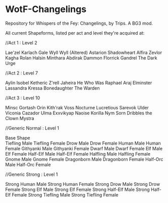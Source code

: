 # WotF-Changelings
Repository for Whispers of the Fey: Changelings, by Trips. A BG3 mod.

All current Shapeforms, listed per act and level they're acquired at:

//Act 1 : Level 2

Lae'zel
Karlach
Gale
Wyll
Wyll (Altered)
Astarion
Shadowheart
Alfira
Zevlor
Kagha
Rolan
Halsin
Minthara
Abdirak
Dammon
Florrick
Gandrel
The Dark Urge

//Act 2 : Level 7

Aylin
Isobel
Ketheric
Z'rell
Jaheira
He Who Was
Raphael
Araj
Elminster
Lassandra
Kressa Bonedaughter
The Warden

//Act 3  : Level 10

Minsc
Gortash
Orin
Kith'rak Voss
Nocturne
Lucretious
Sarevok
Ulder
Viconia
Cazador
Ulma
Exxvikyap
Naoise
Korilla
Nym
Sorn
Dribbles the Clown
Mystra

//Generic Normal : Level 1

Base Shape	
Tiefling Male
Tiefling Female
Drow Male
Drow Female
Human Male
Human Female
Githyanki Male
Githyanki Female
Dwarf Male
Dwarf Female
Elf Male
Elf Female
Half-Elf Male
Half-Elf Female
Halfling Male
Halfling Female
Gnome Male
Gnome Female
Dragonborn Male
Dragonborn Female
Half-Orc Male
Half-Orc Female

//Generic Strong : Level 1

Strong Human Male
Strong Human Female
Strong Drow Male
Strong Drow Female
Strong Elf Male
Strong Elf Female
Strong Half-Elf Male
Strong Half-Elf Female
Strong Tiefling Male
Strong Tiefling Female
